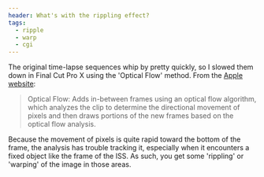 ```yaml
---
header: What's with the rippling effect?
tags:
  - ripple
  - warp
  - cgi
---
```


The original time-lapse sequences whip by pretty quickly, so I slowed them down in Final Cut Pro X using the 'Optical Flow' method. From the [Apple website](https://support.apple.com/kb/PH12643?locale=en_US&viewlocale=en_US):

> Optical Flow: Adds in-between frames using an optical flow algorithm, which analyzes the clip to determine the directional movement of pixels and then draws portions of the new frames based on the optical flow analysis.

Because the movement of pixels is quite rapid toward the bottom of the frame, the analysis has trouble tracking it, especially when it encounters a fixed object like the frame of the ISS. As such, you get some 'rippling' or 'warping' of the image in those areas.